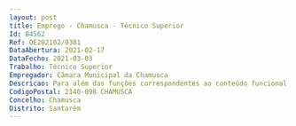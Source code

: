 ```yaml
--- 
layout: post
title: Emprego - Chamusca - Técnico Superior
Id: 84562
Ref: OE202102/0381
DataAbertura: 2021-02-17
DataFecho: 2021-03-03
Trabalho: Técnico Superior
Empregador: Câmara Municipal da Chamusca
Descricao: Para além das funções correspondentes ao conteúdo funcional de Técnico Superior, conforme descrição no anexo à Lei n.º 35 2014, de 20 06, compete lhe ainda desempenhar as seguintes funções    Proceder à preparação, lançamento e tramitação administrativa e digital dos procedimentos prévios à contratação pública, com especial incidência em empreitadas   Registo e lançamento de documentos na plataforma eletrónica de Contratação Pública utilizada pelo Município   Apoio à gestão e acompanhamento dos contratos de empreitada   Submeter, e por vezes, elaborar, candidaturas a fundos comunitários e outros financiamentos   Acompanhar a execução financeira das obras.
CodigoPostal: 2140-098 CHAMUSCA
Concelho: Chamusca
Distrito: Santarém
--- 
```

